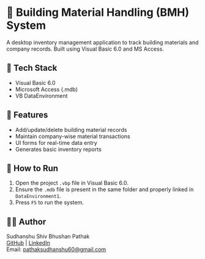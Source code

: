 # 🧱 Building Material Handling (BMH) System

A desktop inventory management application to track building materials and company records. Built using Visual Basic 6.0 and MS Access.

## 🔧 Tech Stack
- Visual Basic 6.0
- Microsoft Access (.mdb)
- VB DataEnvironment

## 📌 Features
- Add/update/delete building material records
- Maintain company-wise material transactions
- UI forms for real-time data entry
- Generates basic inventory reports

## 🚀 How to Run
1. Open the project `.vbp` file in Visual Basic 6.0.
2. Ensure the `.mdb` file is present in the same folder and properly linked in `DataEnvironment1`.
3. Press `F5` to run the system.

## 👨‍💻 Author
Sudhanshu Shiv Bhushan Pathak  
[GitHub](https://github.com/Sudhanshu05122003) | [LinkedIn](https://www.linkedin.com/in/sudhanshu-pathak-63a781338)  
Email: pathaksudhanshu60@gmail.com
